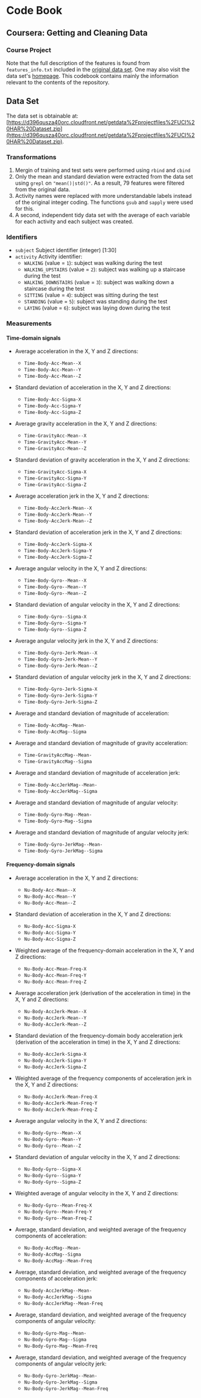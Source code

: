 # Code Book
## Coursera: Getting and Cleaning Data
### Course Project

Note that the full description of the features is found from `features_info.txt` included in the [original data set](https://d396qusza40orc.cloudfront.net/getdata%2Fprojectfiles%2FUCI%20HAR%20Dataset.zip). One may also visit the data set's  [homepage](http://archive.ics.uci.edu/ml/datasets/Human+Activity+Recognition+Using+Smartphones). This codebook contains  mainly the information relevant to the contents of the repository.

## Data Set

The data set is obtainable at:
[https://d396qusza40orc.cloudfront.net/getdata%2Fprojectfiles%2FUCI%20HAR%20Dataset.zip](https://d396qusza40orc.cloudfront.net/getdata%2Fprojectfiles%2FUCI%20HAR%20Dataset.zip).

### Transformations

1. Mergin of training and test sets were performed using `rbind` and `cbind`
2. Only the mean and standard deviation were extracted from the data set using `grepl` on `"mean()|std()"`. As a result, 79 features were filtered from the original data.  
3. Activity names were replaced with more understandable labels instead of the original integer coding. The functions `gsub` and `sapply` were used for this.
4. A second, independent tidy data set with the average of each variable for each activity and each subject was created.

### Identifiers
* `subject`
  Subject identifier (integer) [1:30]
* `activity`
	Activity identifier: 
	- `WALKING` (value = `1`): subject was walking during the test
	- `WALKING_UPSTAIRS` (value = `2`): subject was walking up a staircase during the test
	- `WALKING_DOWNSTAIRS` (value = `3`): subject was walking down a staircase during the test
	- `SITTING` (value = `4`): subject was sitting during the test
	- `STANDING` (value = `5`): subject was standing during the test
	- `LAYING` (value = `6`): subject was laying down during the test
	
### Measurements

#### Time-domain signals

- Average acceleration in the X, Y and Z directions:

	* `Time-Body-Acc-Mean--X`
	* `Time-Body-Acc-Mean--Y`
	* `Time-Body-Acc-Mean--Z`

- Standard deviation of acceleration in the X, Y and Z directions:

	* `Time-Body-Acc-Sigma-X`
	* `Time-Body-Acc-Sigma-Y`
	* `Time-Body-Acc-Sigma-Z`

- Average gravity acceleration in the X, Y and Z directions:

	* `Time-GravityAcc-Mean--X`
	* `Time-GravityAcc-Mean--Y`
	* `Time-GravityAcc-Mean--Z`

- Standard deviation of gravity acceleration in the X, Y and Z directions:

	* `Time-GravityAcc-Sigma-X`
	* `Time-GravityAcc-Sigma-Y`
	* `Time-GravityAcc-Sigma-Z`
	
- Average acceleration jerk in the X, Y and Z directions:

	* `Time-Body-AccJerk-Mean--X`
	* `Time-Body-AccJerk-Mean--Y`
	* `Time-Body-AccJerk-Mean--Z`
	
- Standard deviation of acceleration jerk in the X, Y and Z directions:

	* `Time-Body-AccJerk-Sigma-X`
	* `Time-Body-AccJerk-Sigma-Y`
	* `Time-Body-AccJerk-Sigma-Z`
	
- Average angular velocity in the X, Y and Z directions:

	* `Time-Body-Gyro--Mean--X`
	* `Time-Body-Gyro--Mean--Y`
	* `Time-Body-Gyro--Mean--Z`
	
- Standard deviation of  angular velocity in the X, Y and Z directions:

	* `Time-Body-Gyro--Sigma-X`
	* `Time-Body-Gyro--Sigma-Y`
	* `Time-Body-Gyro--Sigma-Z`
	
- Average angular velocity jerk in the X, Y and Z directions:

	* `Time-Body-Gyro-Jerk-Mean--X`
	* `Time-Body-Gyro-Jerk-Mean--Y`
	* `Time-Body-Gyro-Jerk-Mean--Z`
	
- Standard deviation of angular velocity jerk in the X, Y and Z directions:

	* `Time-Body-Gyro-Jerk-Sigma-X`
	* `Time-Body-Gyro-Jerk-Sigma-Y`
	* `Time-Body-Gyro-Jerk-Sigma-Z`
	
- Average and standard deviation of magnitude of acceleration:

	* `Time-Body-AccMag--Mean-`
	* `Time-Body-AccMag--Sigma`
	
- Average and standard deviation of  magnitude of gravity acceleration:

	* `Time-GravityAccMag--Mean-`
	* `Time-GravityAccMag--Sigma`
	

- Average and standard deviation of magnitude of acceleration jerk:

	* `Time-Body-AccJerkMag--Mean-`
	* `Time-Body-AccJerkMag--Sigma`

- Average and standard deviation of magnitude of angular velocity:

	* `Time-Body-Gyro-Mag--Mean-`
	* `Time-Body-Gyro-Mag--Sigma`

- Average and standard deviation of magnitude of angular velocity jerk:

	* `Time-Body-Gyro-JerkMag--Mean-`
	* `Time-Body-Gyro-JerkMag--Sigma`

#### Frequency-domain signals

- Average acceleration in the X, Y and Z directions:

	* `Nu-Body-Acc-Mean--X`
	* `Nu-Body-Acc-Mean--Y`
	* `Nu-Body-Acc-Mean--Z`
	
- Standard deviation of acceleration in the X, Y and Z directions:

	* `Nu-Body-Acc-Sigma-X`
	* `Nu-Body-Acc-Sigma-Y`
	* `Nu-Body-Acc-Sigma-Z`
	
- Weighted average of the frequency-domain acceleration in the X, Y and Z directions:

	* `Nu-Body-Acc-Mean-Freq-X`
	* `Nu-Body-Acc-Mean-Freq-Y`
	* `Nu-Body-Acc-Mean-Freq-Z`

- Average acceleration jerk (derivation of the acceleration in time) in the X, Y and Z directions:

	* `Nu-Body-AccJerk-Mean--X`
	* `Nu-Body-AccJerk-Mean--Y`
	* `Nu-Body-AccJerk-Mean--Z`
	
- Standard deviation of the frequency-domain body acceleration jerk (derivation of the acceleration in time) in the X, Y and Z directions:

	* `Nu-Body-AccJerk-Sigma-X`
	* `Nu-Body-AccJerk-Sigma-Y`
	* `Nu-Body-AccJerk-Sigma-Z`
	
- Weighted average of the frequency components of acceleration jerk in the X, Y and Z directions:

	* `Nu-Body-AccJerk-Mean-Freq-X`
	* `Nu-Body-AccJerk-Mean-Freq-Y`
	* `Nu-Body-AccJerk-Mean-Freq-Z`
	
- Average angular velocity in the X, Y and Z directions:

	* `Nu-Body-Gyro--Mean--X`
	* `Nu-Body-Gyro--Mean--Y`
	* `Nu-Body-Gyro--Mean--Z`
	
- Standard deviation of  angular velocity in the X, Y and Z directions:

	* `Nu-Body-Gyro--Sigma-X`
	* `Nu-Body-Gyro--Sigma-Y`
	* `Nu-Body-Gyro--Sigma-Z`
	
- Weighted average of angular velocity in the X, Y and Z directions:

	* `Nu-Body-Gyro--Mean-Freq-X`
	* `Nu-Body-Gyro--Mean-Freq-Y`
	* `Nu-Body-Gyro--Mean-Freq-Z`
	
- Average, standard deviation, and weighted average of the frequency components of acceleration:

	* `Nu-Body-AccMag--Mean-`
	* `Nu-Body-AccMag--Sigma`
	* `Nu-Body-AccMag--Mean-Freq`
	
- Average, standard deviation, and weighted average of the frequency components of acceleration jerk:

	* `Nu-Body-AccJerkMag--Mean-`
	* `Nu-Body-AccJerkMag--Sigma`
	* `Nu-Body-AccJerkMag--Mean-Freq`
	
- Average, standard deviation, and weighted average of the frequency components of angular velocity:

	* `Nu-Body-Gyro-Mag--Mean-`
	* `Nu-Body-Gyro-Mag--Sigma`
	* `Nu-Body-Gyro-Mag--Mean-Freq`

- Average, standard deviation, and weighted average of the frequency components of angular velocity jerk:

	* `Nu-Body-Gyro-JerkMag--Mean-`
	* `Nu-Body-Gyro-JerkMag--Sigma`
	* `Nu-Body-Gyro-JerkMag--Mean-Freq`
